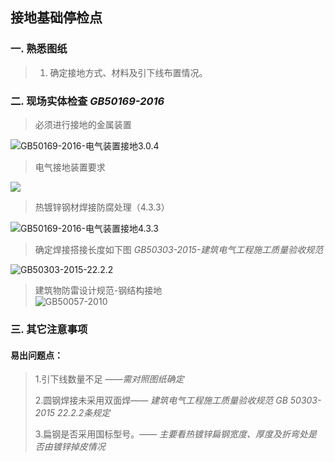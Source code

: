 ## 接地基础停检点  



### 一. 熟悉图纸  

> 1. 确定接地方式、材料及引下线布置情况。 

### 二. 现场实体检查   *GB50169-2016*

> 必须进行接地的金属装置  

![GB50169-2016-电气装置接地3.0.4](http://pop.ournyears.com/GB50169-2016-%E7%94%B5%E6%B0%94%E8%A3%85%E7%BD%AE%E6%8E%A5%E5%9C%B01.jpg)

> 电气接地装置要求

![](http://pop.ournyears.com/GB50169-2016-%E7%94%B5%E6%B0%94%E8%A3%85%E7%BD%AE%E6%8E%A5%E5%9C%B04.2.9.jpg)

> 热镀锌钢材焊接防腐处理（4.3.3）  

![GB50169-2016-电气装置接地4.3.3](http://pop.ournyears.com/GB50169-2016-%E7%94%B5%E6%B0%94%E8%A3%85%E7%BD%AE%E6%8E%A5%E5%9C%B04.3.3.jpg)



> 确定焊接搭接长度如下图 *GB50303-2015-建筑电气工程施工质量验收规范*

![GB50303-2015-22.2.2](http://pop.ournyears.com/GB503003-2015-%E5%BB%BA%E7%AD%91%E7%94%B5%E6%B0%94%E5%B7%A5%E7%A8%8B%E6%96%BD%E5%B7%A5%E8%B4%A8%E9%87%8F%E9%AA%8C%E6%94%B6%E8%A7%84%E8%8C%83.jpg)  

> 建筑物防雷设计规范-钢结构接地  
![GB50057-2010](http://pop.ournyears.com/GB50057-2010-5.3.5.jpg)  

### 三. 其它注意事项  

#### 易出问题点：  

> 1.引下线数量不足  ——*需对照图纸确定*  
>
> 2.圆钢焊接未采用双面焊—— *建筑电气工程施工质量验收规范 GB 50303-2015 22.2.2条规定*  
> 
> 3.扁钢是否采用国标型号。—— *主要看热镀锌扁钢宽度、厚度及折弯处是否由镀锌掉皮情况*
